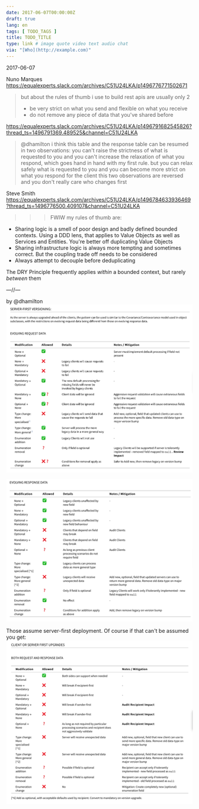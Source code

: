 ```yaml
---
date: 2017-06-07T00:00:00Z
draft: true
lang: en
tags: [ TODO_TAGS ]
title: TODO_TITLE
type: link # image quote video text audio chat
via: "[Who](http://example.com)"
---
```



2017-06-07

Nuno Marques
https://equalexperts.slack.com/archives/C51U24LKA/p1496776771502671
> but about the rules of thumb i use to build rest apis are usually only 2
>
> - be very strict on what you send and flexible on what you receive
> - do not remove any piece of data that you've shared before

https://equalexperts.slack.com/archives/C51U24LKA/p1496791682545826?thread_ts=1496791369.489525&channel=C51U24LKA
> @dhamilton i think this table and the response table can be resumed in two observations: you can't raise the strictness of what is requested to you and you can't increase the relaxation of what you respond, which goes hand in hand with my first rule. but you can relax safely what is requested to you and you can become more strict on what you respond
> for the client this two observations are reversed and you don't really care who changes first

Steve Smith
https://equalexperts.slack.com/archives/C51U24LKA/p1496784633936469?thread_ts=1496776500.409107&channel=C51U24LKA
>>> FWIW my rules of thumb are:

- Sharing logic is a smell of poor design and badly defined bounded contexts. Using a DDD lens, that applies to Value Objects as well as Services and Entities. You're better off duplicating Value Objects 
- Sharing infrastructure logic is always more tempting and sometimes correct. But the coupling trade off needs to be considered 
- Always attempt to decouple before deduplicating

The DRY Principle frequently applies _within_ a bounded context, but rarely _between_ them

—//—

by @dhamilton
![2017-06-07](2017-06-07.png)

![2017-06-07-1](2017-06-07-1.png)

Those assume server-first deployment. Of course if that can't be assumed you get:
![2017-06-07-2](2017-06-07-2.png)

